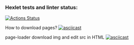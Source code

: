 ### Hexlet tests and linter status:
[![Actions Status](https://github.com/blackgoldi/fullstack-javascript-project-4/actions/workflows/hexlet-check.yml/badge.svg)](https://github.com/blackgoldi/fullstack-javascript-project-4/actions)

How to download pages?
[![asciicast](https://asciinema.org/a/AJo8E3z4bdCq2mHburoIlQ0KM.svg)](https://asciinema.org/a/AJo8E3z4bdCq2mHburoIlQ0KM)

page-loader download img and edit src in HTML
[![asciicast](https://asciinema.org/a/721880.svg)](https://asciinema.org/a/721880)